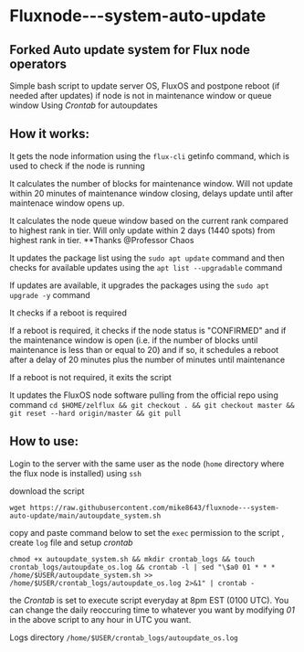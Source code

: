 # Fluxnode---system-auto-update
## Forked Auto update system for Flux node operators

Simple bash script to update server OS, FluxOS and postpone reboot (if needed after updates) if node is not in maintenance window or queue window
Using *Crontab* for autoupdates

## How it works:

It gets the node information using the `flux-cli` getinfo command, which is used to check if the node is running

It calculates the number of blocks for maintenance window. Will not update within 20 minutes of maintenance window closing, delays update until after maintenace window opens up.

It calculates the node queue window based on the current rank compared to highest rank in tier. Will only update within 2 days (1440 spots) from highest rank in tier. **Thanks @Professor Chaos

It updates the package list using the `sudo apt update` command and then checks for available updates using the `apt list --upgradable` command

If updates are available, it upgrades the packages using the `sudo apt upgrade -y` command

It checks if a reboot is required

If a reboot is required, it checks if the node status is "CONFIRMED" and if the maintenance window is open (i.e. if the number of blocks until maintenance is less than or equal to 20) and if so, it schedules a reboot after a delay of 20 minutes plus the number of minutes until maintenance 

If a reboot is not required, it exits the script

It updates the FluxOS node software pulling from the official repo using command `cd $HOME/zelflux && git checkout . && git checkout master && git reset --hard origin/master && git pull`

## How to use:

Login to the server with the same user as the node (`home` directory where the flux node is installed) using   `ssh` 

download the script 
```
wget https://raw.githubusercontent.com/mike8643/fluxnode---system-auto-update/main/autoupdate_system.sh
```

copy and paste command below to set the `exec` permission to the script , create `log` file and setup *crontab*
```
chmod +x autoupdate_system.sh && mkdir crontab_logs && touch crontab_logs/autoupdate_os.log && crontab -l | sed "\$a0 01 * * * /home/$USER/autoupdate_system.sh >> /home/$USER/crontab_logs/autoupdate_os.log 2>&1" | crontab -
```

the *Crontab* is set to execute script everyday at 8pm EST (0100 UTC). You can change the daily reoccuring time to whatever you want by modifying *01* in the above script to any hour in UTC you want.

Logs directory `/home/$USER/crontab_logs/autoupdate_os.log`


   


